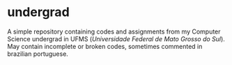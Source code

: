 # undergrad
A simple repository containing codes and assignments from my Computer Science undergrad in UFMS (_Universidade Federal de Mato Grosso do Sul_). May contain incomplete or broken codes, sometimes commented in brazilian portuguese.
